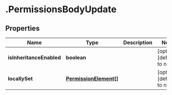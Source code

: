 # .PermissionsBodyUpdate

## Properties
Name | Type | Description | Notes
------------ | ------------- | ------------- | -------------
**isInheritanceEnabled** | **boolean** |  | [optional] [default to null]
**locallySet** | [**PermissionElement[]**](PermissionElement.md) |  | [optional] [default to null]


